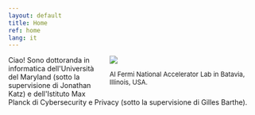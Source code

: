 ```yaml
---
layout: default
title: Home
ref: home
lang: it
---
```


<div style="float: right; padding-left: 30px; width: 300px">
<img src="../../../files/pfp.jpg">
<p style="font-size: 13px">Al Fermi National Accelerator Lab in Batavia, Illinois, USA.</p>
</div>

Ciao! Sono dottoranda in informatica dell'Università del Maryland (sotto la supervisione di Jonathan Katz) e dell'Istituto Max Planck di Cybersecurity e Privacy (sotto la supervisione di Gilles Barthe).
